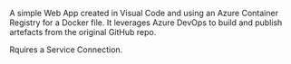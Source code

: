 A simple Web App created in Visual Code and using an Azure Container Registry for a Docker file.
It leverages Azure DevOps to build and publish artefacts from the original GitHub repo.

Rquires a Service Connection.
